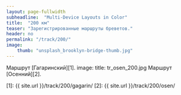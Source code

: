 ```yaml
---
layout: page-fullwidth
subheadline:  "Multi-Device Layouts in Color"
title:  "200 км"
teaser: "Зарегистрированные маршруты бреветов."
header: no
permalink: "/track/200/"
image:
    thumb: "unsplash_brooklyn-bridge-thumb.jpg"
---
```

Маршрут [Гагаринский][1].
image:
    title: tr_osen_200.jpg
Маршрут [Осенний][2].


 [1]: {{ site.url }}/track/200/gagarin/
 [2]: {{ site.url }}/track/200/osen/
